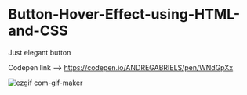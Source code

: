 # Button-Hover-Effect-using-HTML-and-CSS
Just elegant button

Codepen link --> https://codepen.io/ANDREGABRIELS/pen/WNdGpXx

![ezgif com-gif-maker](https://user-images.githubusercontent.com/60861872/159387801-3f2e51be-13da-4dfb-b4f3-15f83fc79798.gif)
